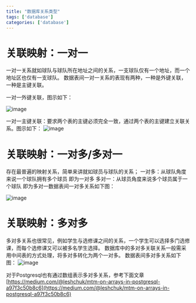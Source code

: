 ```yaml
---
title: "数据库关系类型"
tags: ['database']
categories: ['database']
---
```



# 关联映射：一对一
一对一关系就如球队与球队所在地址之间的关系，一支球队仅有一个地址，而一个地址区也仅有一支球队。
数据表间一对一关系的表现有两种，一种是外键关联，一种是主键关联。

一对一外键关联，图示如下：

![image](https://user-images.githubusercontent.com/30174970/111293919-c0009200-8684-11eb-8766-ac41984dc9d6.png)


一对一主键关联：要求两个表的主键必须完全一致，通过两个表的主键建立关联关系。图示如下：
![image](https://user-images.githubusercontent.com/30174970/111293946-c5f67300-8684-11eb-8225-15312574cf66.png)

# 关联映射：一对多/多对一
存在最普遍的映射关系，简单来讲就如球员与球队的关系；
一对多：从球队角度来说一个球队拥有多个球员 即为一对多
多对一：从球员角度来说多个球员属于一个球队 即为多对一数据表间一对多关系如下图：


 ![image](https://user-images.githubusercontent.com/30174970/111293898-baa34780-8684-11eb-9b7a-3667db8ea01d.png)


# 关联映射：多对多
多对多关系也很常见，例如学生与选修课之间的关系，一个学生可以选择多门选修课，而每个选修课又可以被多名学生选择。
数据库中的多对多关联关系一般需采用中间表的方式处理，将多对多转化为两个一对多。
数据表间多对多关系如下图：
![image](https://user-images.githubusercontent.com/30174970/111293966-cabb2700-8684-11eb-9b1b-0c3d9982ff2c.png)

对于Postgresql也有通过数组表示多对多关系，参考下面文章
[https://medium.com/@leshchuk/mtm-on-arrays-in-postgresql-a97f3c50b8c6](https://medium.com/@leshchuk/mtm-on-arrays-in-postgresql-a97f3c50b8c6)

